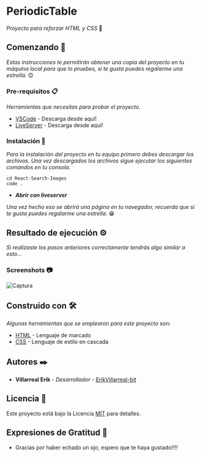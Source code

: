 # PeriodicTable

_Proyecto para reforzar HTML y CSS_ 🧠

## Comenzando 🚀

_Estas instrucciones te permitirán obtener una copia del proyecto en tu máquina local para que lo pruebes, si te gusta puedes regalarme una estrella._ 😊

### Pre-requisitos 📋

_Herramientas que necesitas para probar el proyecto._

* [VSCode](https://code.visualstudio.com/download) - Descarga desde aquí!
* [LiveServer](https://marketplace.visualstudio.com/items?itemName=ritwickdey.LiveServer) - Descarga desde aquí!

### Instalación 🔧

_Para la instalación del proyecto en tu equipo primero debes descargar los archivos. Una vez descargados los archivos sigue ejecutar los siguientes comandos en tu consola._
```
cd React-Search-Images
code .
```
* ***Abrir con liveserver***

_Una vez hecho eso se abrirá una página en tu navegador, recuerda que si te gusta puedes regalarme una estrella._ 😁


## Resultado de ejecución ⚙️

_Si realizaste los pasos anteriores correctamente tendrás algo similar a esto..._

### Screenshots 📷
![Captura](https://user-images.githubusercontent.com/61395827/102700550-17bd6780-4214-11eb-8e98-70226aa47d21.PNG)
## Construido con 🛠️

_Algunas herramientas que se emplearon para este proyecto son:_

* [HTML](https://developer.mozilla.org/es/docs/Web/HTML) - Lenguaje de marcado
* [CSS](https://developer.mozilla.org/es/docs/Web/CSS) - Lenguaje de estilo en cascada

## Autores ✒️


* **Villarreal Erik** - *Desarrollador* - [ErikVillarreal-bit](https://github.com/ErikVillarreal-bit)

## Licencia 📄

Este proyecto está bajo la Licencia [MIT](https://es.wikipedia.org/wiki/Licencia_MIT#Caracter%C3%ADsticas_y_usos_de_esta_licencia) para detalles.

## Expresiones de Gratitud 🎁

* Gracias por haber echado un ojo, espero que te haya gustado!!!!
